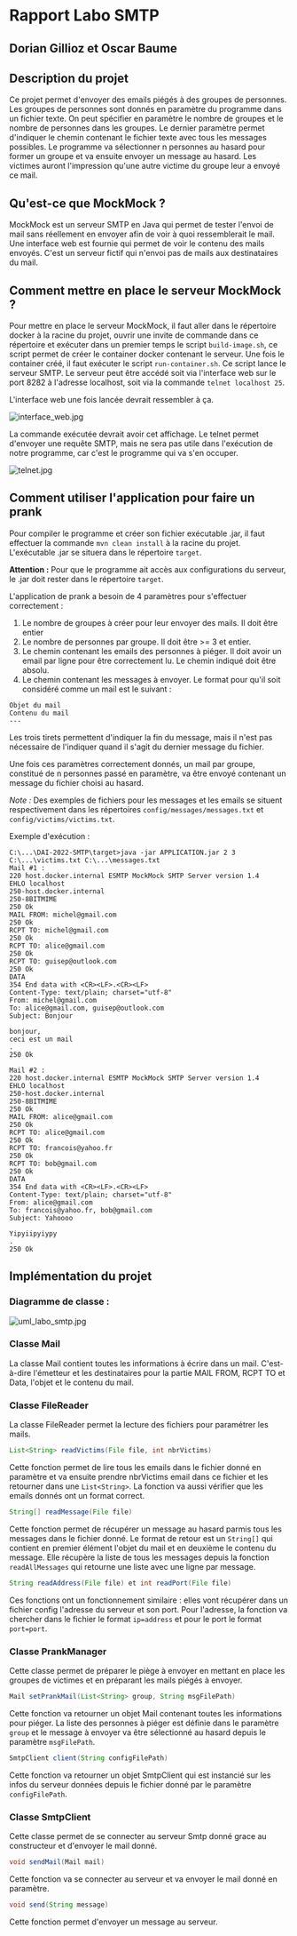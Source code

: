 # Rapport Labo SMTP
## Dorian Gillioz et Oscar Baume

## Description du projet
Ce projet permet d'envoyer des emails piégés à des groupes de personnes. Les groupes
de personnes sont donnés en paramètre du programme dans un fichier texte. On peut
spécifier en paramètre le nombre de groupes et le nombre de personnes dans les groupes.
Le dernier paramètre permet d'indiquer le chemin contenant le fichier texte avec tous
les messages possibles. Le programme va sélectionner n personnes au hasard pour former 
un groupe et va ensuite envoyer un message au hasard. Les victimes auront l'impression
qu'une autre victime du groupe leur a envoyé ce mail.

## Qu'est-ce que MockMock ?
MockMock est un serveur SMTP en Java qui permet de tester l'envoi de mail sans réellement
en envoyer afin de voir à quoi ressemblerait le mail. Une interface web est fournie qui 
permet de voir le contenu des mails envoyés. C'est un serveur fictif qui n'envoi pas de 
mails aux destinataires du mail.

## Comment mettre en place le serveur MockMock ?
Pour mettre en place le serveur MockMock, il faut aller dans le répertoire docker à la racine 
du projet, ouvrir une invite de commande dans ce répertoire et exécuter dans un premier temps le 
script ```build-image.sh```, ce script permet de créer le container docker contenant le serveur. 
Une fois le container créé, il faut exécuter le script ```run-container.sh```. Ce script lance 
le serveur SMTP. Le serveur peut être accédé soit via l'interface web sur le port 8282 à l'adresse
localhost, soit via la commande ```telnet localhost 25```.

L'interface web une fois lancée devrait ressembler à ça.

![interface_web.jpg](figures%2Finterface_web.jpg)

La commande exécutée devrait avoir cet affichage. Le telnet permet d'envoyer une requête SMTP, mais
ne sera pas utile dans l'exécution de notre programme, car c'est le programme qui va s'en occuper.

![telnet.jpg](figures%2Ftelnet.jpg)

## Comment utiliser l'application pour faire un prank
Pour compiler le programme et créer son fichier exécutable .jar, il faut effectuer la commande 
```mvn clean install``` à la racine du projet. L'exécutable .jar se situera dans le répertoire 
```target```. 

**Attention :** Pour que le programme ait accès aux configurations du serveur, le .jar doit rester
dans le répertoire ```target```.

L'application de prank a besoin de 4 paramètres pour s'effectuer correctement :
1. Le nombre de groupes à créer pour leur envoyer des mails. Il doit être entier
2. Le nombre de personnes par groupe. Il doit être >= 3 et entier.
3. Le chemin contenant les emails des personnes à piéger. Il doit avoir un email par ligne
pour être correctement lu. Le chemin indiqué doit être absolu.
4. Le chemin contenant les messages à envoyer. Le format pour qu'il soit considéré comme 
un mail est le suivant :
```
Objet du mail
Contenu du mail
---
```
Les trois tirets permettent d'indiquer la fin du message, mais il n'est pas nécessaire de 
l'indiquer quand il s'agit du dernier message du fichier.

Une fois ces paramètres correctement donnés, un mail par groupe, constitué de n personnes 
passé en paramètre, va être envoyé contenant un message du fichier choisi au hasard.

_Note :_ Des exemples de fichiers pour les messages et les emails se situent respectivement dans 
les répertoires ```config/messages/messages.txt``` et ```config/victims/victims.txt```.

Exemple d'exécution :
```
C:\...\DAI-2022-SMTP\target>java -jar APPLICATION.jar 2 3 C:\...\victims.txt C:\...\messages.txt
Mail #1 :
220 host.docker.internal ESMTP MockMock SMTP Server version 1.4
EHLO localhost
250-host.docker.internal
250-8BITMIME
250 Ok
MAIL FROM: michel@gmail.com
250 Ok
RCPT TO: michel@gmail.com
250 Ok
RCPT TO: alice@gmail.com
250 Ok
RCPT TO: guisep@outlook.com
250 Ok
DATA
354 End data with <CR><LF>.<CR><LF>
Content-Type: text/plain; charset="utf-8"
From: michel@gmail.com
To: alice@gmail.com, guisep@outlook.com
Subject: Bonjour

bonjour,
ceci est un mail
.
250 Ok

Mail #2 :
220 host.docker.internal ESMTP MockMock SMTP Server version 1.4
EHLO localhost
250-host.docker.internal
250-8BITMIME
250 Ok
MAIL FROM: alice@gmail.com
250 Ok
RCPT TO: alice@gmail.com
250 Ok
RCPT TO: francois@yahoo.fr
250 Ok
RCPT TO: bob@gmail.com
250 Ok
DATA
354 End data with <CR><LF>.<CR><LF>
Content-Type: text/plain; charset="utf-8"
From: alice@gmail.com
To: francois@yahoo.fr, bob@gmail.com
Subject: Yahoooo

Yipyiipyiypy
.
250 Ok

```


## Implémentation du projet
### Diagramme de classe :
![uml_labo_smtp.jpg](figures%2Fuml_labo_smtp.jpg)

### Classe Mail
La classe Mail contient toutes les informations à écrire dans un mail. C'est-à-dire 
l'émetteur et les destinataires pour la partie MAIL FROM, RCPT TO et Data, l'objet 
et le contenu du mail.

### Classe FileReader
La classe FileReader permet la lecture des fichiers pour paramétrer les mails.
``` java
List<String> readVictims(File file, int nbrVictims)
```
Cette fonction permet de lire tous les emails dans le fichier donné en paramètre et va 
ensuite prendre nbrVictims email dans ce fichier et les retourner dans une ```List<String>```.
La fonction va aussi vérifier que les emails donnés ont un format correct.

``` java
String[] readMessage(File file)
```
Cette fonction permet de récupérer un message au hasard parmis tous les messages dans 
le fichier donné. Le format de retour est un ```String[]``` qui contient en premier élément
l'objet du mail et en deuxième le contenu du message. Elle récupère la liste de tous les 
messages depuis la fonction ```readAllMessages``` qui retourne une liste avec une ligne par message.

``` java
String readAddress(File file) et int readPort(File file)
```
Ces fonctions ont un fonctionnement similaire : elles vont récupérer dans un fichier config
l'adresse du serveur et son port. Pour l'adresse, la fonction va chercher dans le fichier le 
format ```ip=address``` et pour le port le format ```port=port```.

### Classe PrankManager
Cette classe permet de préparer le piège à envoyer en mettant en place les groupes de victimes
et en préparant les mails piégés à envoyer.
``` java
Mail setPrankMail(List<String> group, String msgFilePath)
```
Cette fonction va retourner un objet Mail contenant toutes les informations pour piéger.
La liste des personnes à piéger est définie dans le paramètre ```group``` et le message 
à envoyer va être sélectionné au hasard depuis le paramètre ```msgFilePath```. 

``` java
SmtpClient client(String configFilePath)
```
Cette fonction va retourner un objet SmtpClient qui est instancié sur les infos du serveur données depuis 
le fichier donné par le paramètre ```configFilePath```.

### Classe SmtpClient
Cette classe permet de se connecter au serveur Smtp donné grace au constructeur et d'envoyer le mail donné.
``` java
void sendMail(Mail mail)
```
Cette fonction va se connecter au serveur et va envoyer le mail donné en paramètre.
``` java
void send(String message) 
```
Cette fonction permet d'envoyer un message au serveur.